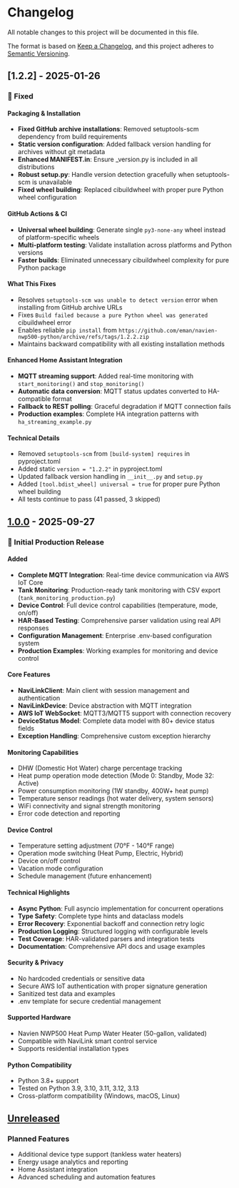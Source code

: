 # Changelog

All notable changes to this project will be documented in this file.

The format is based on [Keep a Changelog](https://keepachangelog.com/en/1.0.0/),
and this project adheres to [Semantic Versioning](https://semver.org/spec/v2.0.0.html).

## [1.2.2] - 2025-01-26

### 🔧 Fixed

#### Packaging & Installation
- **Fixed GitHub archive installations**: Removed setuptools-scm dependency from build requirements
- **Static version configuration**: Added fallback version handling for archives without git metadata  
- **Enhanced MANIFEST.in**: Ensure _version.py is included in all distributions
- **Robust setup.py**: Handle version detection gracefully when setuptools-scm is unavailable
- **Fixed wheel building**: Replaced cibuildwheel with proper pure Python wheel configuration

#### GitHub Actions & CI
- **Universal wheel building**: Generate single `py3-none-any` wheel instead of platform-specific wheels
- **Multi-platform testing**: Validate installation across platforms and Python versions
- **Faster builds**: Eliminated unnecessary cibuildwheel complexity for pure Python package

#### What This Fixes
- Resolves `setuptools-scm was unable to detect version` error when installing from GitHub archive URLs
- Fixes `Build failed because a pure Python wheel was generated` cibuildwheel error
- Enables reliable `pip install` from `https://github.com/eman/navien-nwp500-python/archive/refs/tags/1.2.2.zip`
- Maintains backward compatibility with all existing installation methods

#### Enhanced Home Assistant Integration
- **MQTT streaming support**: Added real-time monitoring with `start_monitoring()` and `stop_monitoring()`
- **Automatic data conversion**: MQTT status updates converted to HA-compatible format
- **Fallback to REST polling**: Graceful degradation if MQTT connection fails
- **Production examples**: Complete HA integration patterns with `ha_streaming_example.py`

#### Technical Details
- Removed `setuptools-scm` from `[build-system] requires` in pyproject.toml
- Added static `version = "1.2.2"` in pyproject.toml  
- Updated fallback version handling in `__init__.py` and `setup.py`
- Added `[tool.bdist_wheel] universal = true` for proper pure Python wheel building
- All tests continue to pass (41 passed, 3 skipped)

## [1.0.0] - 2025-09-27

### 🎉 Initial Production Release

#### Added
- **Complete MQTT Integration**: Real-time device communication via AWS IoT Core
- **Tank Monitoring**: Production-ready tank monitoring with CSV export (`tank_monitoring_production.py`)
- **Device Control**: Full device control capabilities (temperature, mode, on/off)
- **HAR-Based Testing**: Comprehensive parser validation using real API responses
- **Configuration Management**: Enterprise .env-based configuration system
- **Production Examples**: Working examples for monitoring and device control

#### Core Features
- **NaviLinkClient**: Main client with session management and authentication
- **NaviLinkDevice**: Device abstraction with MQTT integration
- **AWS IoT WebSocket**: MQTT3/MQTT5 support with connection recovery
- **DeviceStatus Model**: Complete data model with 80+ device status fields
- **Exception Handling**: Comprehensive custom exception hierarchy

#### Monitoring Capabilities
- DHW (Domestic Hot Water) charge percentage tracking
- Heat pump operation mode detection (Mode 0: Standby, Mode 32: Active)
- Power consumption monitoring (1W standby, 400W+ heat pump)
- Temperature sensor readings (hot water delivery, system sensors)
- WiFi connectivity and signal strength monitoring
- Error code detection and reporting

#### Device Control
- Temperature setting adjustment (70°F - 140°F range)
- Operation mode switching (Heat Pump, Electric, Hybrid)
- Device on/off control
- Vacation mode configuration
- Schedule management (future enhancement)

#### Technical Highlights
- **Async Python**: Full asyncio implementation for concurrent operations
- **Type Safety**: Complete type hints and dataclass models
- **Error Recovery**: Exponential backoff and connection retry logic
- **Production Logging**: Structured logging with configurable levels
- **Test Coverage**: HAR-validated parsers and integration tests
- **Documentation**: Comprehensive API docs and usage examples

#### Security & Privacy
- No hardcoded credentials or sensitive data
- Secure AWS IoT authentication with proper signature generation
- Sanitized test data and examples
- .env template for secure credential management

#### Supported Hardware
- Navien NWP500 Heat Pump Water Heater (50-gallon, validated)
- Compatible with NaviLink smart control service
- Supports residential installation types

#### Python Compatibility
- Python 3.8+ support
- Tested on Python 3.9, 3.10, 3.11, 3.12, 3.13
- Cross-platform compatibility (Windows, macOS, Linux)

## [Unreleased]

### Planned Features
- Additional device type support (tankless water heaters)
- Energy usage analytics and reporting
- Home Assistant integration
- Advanced scheduling and automation features

[Unreleased]: https://github.com/eman/navien-nwp500-python/compare/v1.0.0...HEAD
[1.0.0]: https://github.com/eman/navien-nwp500-python/releases/tag/v1.0.0
